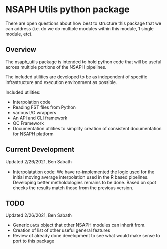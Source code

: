 # NSAPH Utils python package

<!-- toc -->
<!-- tocstop -->

There are open questions about how best to structure this package that we can address
(i.e. do we do multiple modules within this module, 1 single module, etc).
     
## Overview

The nsaph_utils package is intended to hold python 
code that will be useful
across multiple portions of the NSAPH pipelines.

The included utilities are developed to be as independent of
specific infrastructure and execution environment as possible.

Included utilities:

* Interpolation code
* Reading FST files from Python
* various I/O wrappers
* An API and CLI framework
* QC Framework
* Documentation utilities to simplify creation of consistent 
 documentation for NSAPH platform 


## Current Development

Updated 2/26/2021, Ben Sabath

- Interpolatation code: We have re-implemented the logic used for the 
  initial moving average interpolation used in the R based pipelines. 
  Developing better metholdologies remains to be done. Based on spot checks
  the results match those from the previous version.
  
 ## TODO
 
 Updated 2/26/2021, Ben Sabath
 
 - Generic `Data` object that other NSAPH modules can inherit from.
 - Creation of list of other useful general features
 - Review of already done development to see what would make sense to port to this package